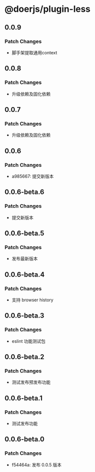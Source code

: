 # @doerjs/plugin-less

## 0.0.9

### Patch Changes

- 脚手架提取通用context

## 0.0.8

### Patch Changes

- 升级依赖及固化依赖

## 0.0.7

### Patch Changes

- 升级依赖及固化依赖

## 0.0.6

### Patch Changes

- a985667: 提交新版本

## 0.0.6-beta.6

### Patch Changes

- 提交新版本

## 0.0.6-beta.5

### Patch Changes

- 发布最新版本

## 0.0.6-beta.4

### Patch Changes

- 支持 browser history

## 0.0.6-beta.3

### Patch Changes

- eslint 功能测试包

## 0.0.6-beta.2

### Patch Changes

- 测试发布预发布功能

## 0.0.6-beta.1

### Patch Changes

- 测试发布功能

## 0.0.6-beta.0

### Patch Changes

- f54464a: 发布 0.0.5 版本
